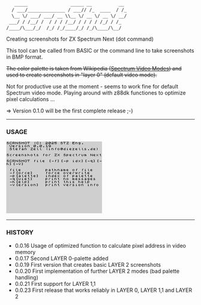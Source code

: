        _____                _____ __          __ 
      / ___/______________ / ___// /_  ____  / /_
      \__ \/ ___/ ___/ __ \\__ \/ __ \/ __ \/ __/
     ___/ / /__/ /  / / / /__/ / / / / /_/ / /_  
    /____/\___/_/  /_/ /_/____/_/ /_/\____/\__/  
                                             

Creating screenshots for ZX Spectrum Next (dot command)

This tool can be called from BASIC or the command line to take screenshots in BMP format.

~~The color palette is taken from Wikipedia ([Spectrum Video Modes](https://en.wikipedia.org/wiki/ZX_Spectrum_graphic_modes)) and used to create screenshots in "layer 0" (default video mode).~~

Not for productive use at the moment - seems to work fine for default Spectrum video mode. Playing around with z88dk functiones to optimize pixel calculations ...

=> Version 0.1.0 will be the first complete release ;-)

---

### USAGE

![help.bmp](https://github.com/essszettt/scrnshot/blob/main/test/help.bmp)

---

### HISTORY

- 0.0.16  Usage of optimized function to calculate pixel address in video memory
- 0.0.17  Second LAYER 0-palette added
- 0.0.19  First version that creates basic LAYER 2 screenshots
- 0.0.20  First implementation of further LAYER 2 modes (bad palette handling)
- 0.0.21  First support for LAYER 1,1
- 0.0.23  First release that works reliably in LAYER 0, LAYER 1,1 and LAYER 2 

